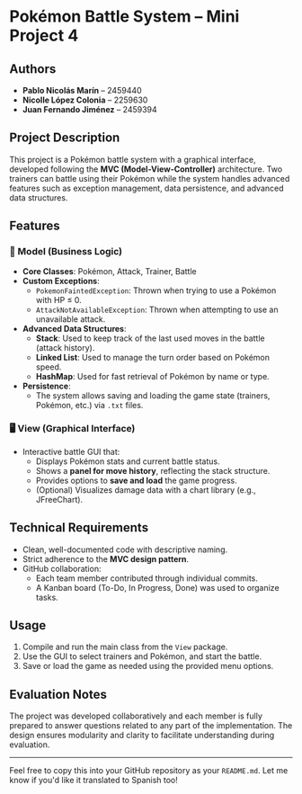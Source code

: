 # Pokémon Battle System – Mini Project 4

## Authors

- **Pablo Nicolás Marín** – 2459440  
- **Nicolle López Colonia** – 2259630  
- **Juan Fernando Jiménez** – 2459394  

## Project Description

This project is a Pokémon battle system with a graphical interface, developed following the **MVC (Model-View-Controller)** architecture. Two trainers can battle using their Pokémon while the system handles advanced features such as exception management, data persistence, and advanced data structures.

## Features

### 🧠 Model (Business Logic)

- **Core Classes**: Pokémon, Attack, Trainer, Battle
- **Custom Exceptions**:
  - `PokemonFaintedException`: Thrown when trying to use a Pokémon with HP ≤ 0.
  - `AttackNotAvailableException`: Thrown when attempting to use an unavailable attack.
- **Advanced Data Structures**:
  - **Stack**: Used to keep track of the last used moves in the battle (attack history).
  - **Linked List**: Used to manage the turn order based on Pokémon speed.
  - **HashMap**: Used for fast retrieval of Pokémon by name or type.
- **Persistence**:
  - The system allows saving and loading the game state (trainers, Pokémon, etc.) via `.txt` files.

### 🖥️ View (Graphical Interface)

- Interactive battle GUI that:
  - Displays Pokémon stats and current battle status.
  - Shows a **panel for move history**, reflecting the stack structure.
  - Provides options to **save and load** the game progress.
  - (Optional) Visualizes damage data with a chart library (e.g., JFreeChart).

## Technical Requirements

- Clean, well-documented code with descriptive naming.
- Strict adherence to the **MVC design pattern**.
- GitHub collaboration:
  - Each team member contributed through individual commits.
  - A Kanban board (To-Do, In Progress, Done) was used to organize tasks.

## Usage

1. Compile and run the main class from the `View` package.
2. Use the GUI to select trainers and Pokémon, and start the battle.
3. Save or load the game as needed using the provided menu options.

## Evaluation Notes

The project was developed collaboratively and each member is fully prepared to answer questions related to any part of the implementation. The design ensures modularity and clarity to facilitate understanding during evaluation.

---

Feel free to copy this into your GitHub repository as your `README.md`. Let me know if you'd like it translated to Spanish too!
